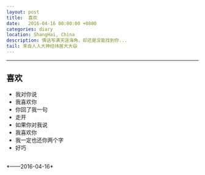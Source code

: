 ```yaml
---
layout: post
title:  喜欢
date:   2016-04-16 00:00:00 +0800
categories: diary
location: ShangHai, China
description: 情话写满天涯海角，却还是没能找到你... 
tail: 来自人人大神经纬居大大😄
---
```

---


## 喜欢
+ 我对你说 
+ 我喜欢你
+ 你回了我一句
+ 走开
+ 如果你对我说 
+ 我喜欢你 
+ 我一定也还你两个字 
+ 好巧
<br/>
*——2016-04-16*